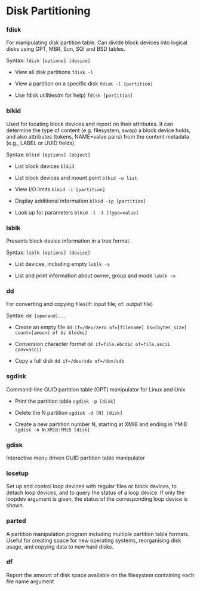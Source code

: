 # Disk Partitioning
 
### fdisk
For manipulating disk partition table. Can divide block devices into logical disks using GPT, MBR, Sun, SQI and BSD tables.

Syntax: `fdisk [options] [device]`

- View all disk partitions
`fdisk -l`

- View a partition on a specific disk
`fdisk -l [partition]`

- Use fdisk utilities(m for help)
`fdisk [partition]`



### blkid
Used for locating block devices and report on their attributes. It can determine the type of content (e.g. filesystem, swap) a block device holds, and also attributes (tokens, NAME=value pairs) from the content metadata (e.g., LABEL or UUID fields).

Syntax: `blkid [options] [object]`

- List block devices 
`blkid`

- List block devices and mount point
`blkid -o list`

- View I/O limits
`blkid -i [partition]`

- Display additional information
`blkid -ip [partition]`

- Look up for parameters
`blkid -l -t [type=value]`


### lsblk
Presents block device information in a tree format.

Syntax: `lsblk [options] [device]`

- List devices, including empty
`lsblk -a`

- List and print information about owner, group and mode
`lsblk -m`

### dd
For converting and copying files(if: input file; of: output file)

Syntax: `dd [operand]...`

- Create an empty file
`dd if=/dev/zero of=[filename] bs=[bytes_size] count=[amount of bs blocks]`

- Conversion character format
`dd if=file.ebcdic of=file.ascii conv=ascii`

- Copy a full disk
`dd if=/dev/sda of=/dev/sdb`

### sgdisk
Command-line GUID partition table (GPT) manipulator for Linux and Unix

- Print the partition table
`sgdisk -p [disk]`

- Delete the N partition
`sgdisk -d [N] [disk]`

- Create a new partition number N, starting at XMiB and ending in YMiB
`sgdisk -n N:XMiB:YMiB [disk]`

### gdisk
Interactive menu driven GUID partition table manipulator

### losetup
Set up and control loop devices with regular files or block devices, to detach loop devices, and to query the status of a loop device. If only the loopdev argument is given, the status of the corresponding loop device is shown.

### parted
A partition manipulation program including multiple partition table formats. Useful for creating space for new operating systems, reorganising disk usage, and copying data to new hard disks.

### df
Report the amount of disk space available on the filesystem containing each file name argument